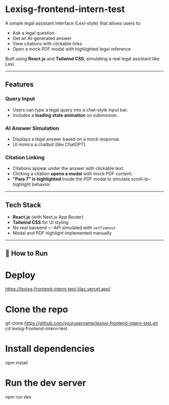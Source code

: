 # Lexisg-frontend-intern-test

A simple legal assistant interface (Lexi-style) that allows users to:

- Ask a legal question
- Get an AI-generated answer
- View citations with clickable links
- Open a mock PDF modal with highlighted legal reference

Built using **React.js** and **Tailwind CSS**, simulating a real legal assistant like Lexi.

---

##  Features

###  Query Input
- Users can type a legal query into a chat-style input bar.
- Includes a **loading state animation** on submission.

###  AI Answer Simulation
- Displays a legal answer based on a mock response.
- UI mimics a chatbot (like ChatGPT).

###  Citation Linking
- Citations appear under the answer with clickable text.
- Clicking a citation **opens a modal** with mock PDF content.
- **"Para 7" is highlighted** inside the PDF modal to simulate scroll-to-highlight behavior.

---

##  Tech Stack

- **React.js** (with Next.js App Router)
- **Tailwind CSS** for UI styling
- No real backend — API simulated with `setTimeout`
- Modal and PDF highlight implemented manually

---

## 🚀 How to Run

# Deploy
https://lexisg-frontend-intern-test-lilac.vercel.app/

# Clone the repo
git clone https://github.com/yourusername/lexisg-frontend-intern-test.git
cd lexisg-frontend-intern-test

# Install dependencies
npm install

# Run the dev server
npm run dev
